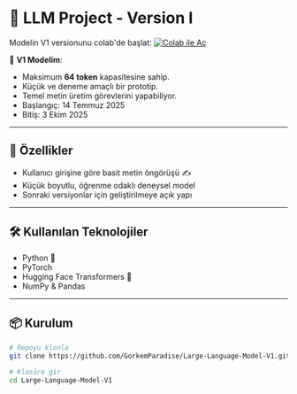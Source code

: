 # 🧠 LLM Project - Version I

 Modelin V1 versionunu colab'de başlat: 
 [![Colab ile Aç](https://colab.research.google.com/assets/colab-badge.svg)](https://colab.research.google.com/drive/18VKzIy39rldxmE8synfAf7qjmqs6r1NR?usp=sharing)

📌 **V1 Modelim**:  
- Maksimum **64 token** kapasitesine sahip.  
- Küçük ve deneme amaçlı bir prototip.  
- Temel metin üretim görevlerini yapabiliyor.
- Başlangıç: 14 Temmuz 2025
- Bitiş: 3 Ekim 2025
  
---

## 🚀 Özellikler
- Kullanıcı girişine göre basit metin öngörüşü ✍️
- Küçük boyutlu, öğrenme odaklı deneysel model  
- Sonraki versiyonlar için geliştirilmeye açık yapı  

---

## 🛠️ Kullanılan Teknolojiler
- Python 🐍
- PyTorch
- Hugging Face Transformers 🤗
- NumPy & Pandas

---

## 📦 Kurulum
```bash
# Repoyu klonla
git clone https://github.com/GorkemParadise/Large-Language-Model-V1.git

# Klasöre gir
cd Large-Language-Model-V1

